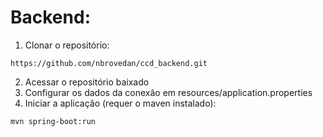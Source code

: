 # Backend:
1. Clonar o repositório:
```
https://github.com/nbrovedan/ccd_backend.git
```
2. Acessar o repositório baixado
3. Configurar os dados da conexão em resources/application.properties
4. Iniciar a aplicação (requer o maven instalado):
```
mvn spring-boot:run
```
